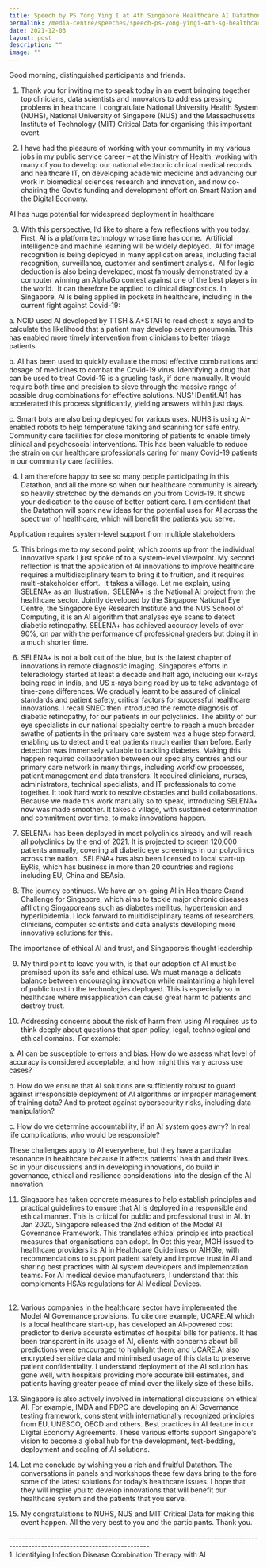 ```yaml
---
title: Speech by PS Yong Ying I at 4th Singapore Healthcare AI Datathon & Expo
permalink: /media-centre/speeches/speech-ps-yong-yingi-4th-sg-healthcare-ai-datathon-expo/
date: 2021-12-03
layout: post
description: ""
image: ""
---
```

Good morning, distinguished participants and friends.  
  
1. Thank you for inviting me to speak today in an event bringing together top clinicians, data scientists and innovators to address pressing problems in healthcare. I congratulate National University Health System (NUHS), National University of Singapore (NUS) and the Massachusetts Institute of Technology (MIT) Critical Data for organising this important event.  
  
2. I have had the pleasure of working with your community in my various jobs in my public service career – at the Ministry of Health, working with many of you to develop our national electronic clinical medical records and healthcare IT, on developing academic medicine and advancing our work in biomedical sciences research and innovation, and now co-chairing the Govt’s funding and development effort on Smart Nation and the Digital Economy.  
  
AI has huge potential for widespread deployment in healthcare  
  
3. With this perspective, I’d like to share a few reflections with you today.  First, AI is a platform technology whose time has come.  Artificial intelligence and machine learning will be widely deployed.  AI for image recognition is being deployed in many application areas, including facial recognition, surveillance, customer and sentiment analysis.  AI for logic deduction is also being developed, most famously demonstrated by a computer winning an AlphaGo contest against one of the best players in the world.  It can therefore be applied to clinical diagnostics. In Singapore, AI is being applied in pockets in healthcare, including in the current fight against Covid-19:  
  
a. NCID used AI developed by TTSH & A\*STAR to read chest-x-rays and to calculate the likelihood that a patient may develop severe pneumonia. This has enabled more timely intervention from clinicians to better triage patients.      
  
b. AI has been used to quickly evaluate the most effective combinations and dosage of medicines to combat the Covid-19 virus. Identifying a drug that can be used to treat Covid-19 is a grueling task, if done manually. It would require both time and precision to sieve through the massive range of possible drug combinations for effective solutions. NUS’ IDentif.AI1 has accelerated this process significantly, yielding answers within just days.   
  
c. Smart bots are also being deployed for various uses. NUHS is using AI-enabled robots to help temperature taking and scanning for safe entry. Community care facilities for close monitoring of patients to enable timely clinical and psychosocial interventions. This has been valuable to reduce the strain on our healthcare professionals caring for many Covid-19 patients in our community care facilities.   
  
4. I am therefore happy to see so many people participating in this Datathon, and all the more so when our healthcare community is already so heavily stretched by the demands on you from Covid-19. It shows your dedication to the cause of better patient care. I am confident that the Datathon will spark new ideas for the potential uses for AI across the spectrum of healthcare, which will benefit the patients you serve.  
  
Application requires system-level support from multiple stakeholders  
  
5. This brings me to my second point, which zooms up from the individual innovative spark I just spoke of to a system-level viewpoint. My second reflection is that the application of AI innovations to improve healthcare requires a multidisciplinary team to bring it to fruition, and it requires multi-stakeholder effort.  It takes a village. Let me explain, using SELENA+ as an illustration.  SELENA+ is the National AI project from the healthcare sector. Jointly developed by the Singapore National Eye Centre, the Singapore Eye Research Institute and the NUS School of Computing, it is an AI algorithm that analyses eye scans to detect diabetic retinopathy. SELENA+ has achieved accuracy levels of over 90%, on par with the performance of professional graders but doing it in a much shorter time.  
  
6. SELENA+ is not a bolt out of the blue, but is the latest chapter of innovations in remote diagnostic imaging. Singapore’s efforts in teleradiology started at least a decade and half ago, including our x-rays being read in India, and US x-rays being read by us to take advantage of time-zone differences. We gradually learnt to be assured of clinical standards and patient safety, critical factors for successful healthcare innovations. I recall SNEC then introduced the remote diagnosis of diabetic retinopathy, for our patients in our polyclinics. The ability of our eye specialists in our national specialty centre to reach a much broader swathe of patients in the primary care system was a huge step forward, enabling us to detect and treat patients much earlier than before. Early detection was immensely valuable to tackling diabetes. Making this happen required collaboration between our specialty centres and our primary care network in many things, including workflow processes, patient management and data transfers. It required clinicians, nurses, administrators, technical specialists, and IT professionals to come together. It took hard work to resolve obstacles and build collaborations. Because we made this work manually so to speak, introducing SELENA+ now was made smoother. It takes a village, with sustained determination and commitment over time, to make innovations happen.    
  
7. SELENA+ has been deployed in most polyclinics already and will reach all polyclinics by the end of 2021. It is projected to screen 120,000 patients annually, covering all diabetic eye screenings in our polyclinics across the nation.  SELENA+ has also been licensed to local start-up EyRis, which has business in more than 20 countries and regions including EU, China and SEAsia.  
  
8. The journey continues. We have an on-going AI in Healthcare Grand Challenge for Singapore, which aims to tackle major chronic diseases afflicting Singaporeans such as diabetes mellitus, hypertension and hyperlipidemia. I look forward to multidisciplinary teams of researchers, clinicians, computer scientists and data analysts developing more innovative solutions for this.  
  
The importance of ethical AI and trust, and Singapore’s thought leadership  
  
9. My third point to leave you with, is that our adoption of AI must be premised upon its safe and ethical use. We must manage a delicate balance between encouraging innovation while maintaining a high level of public trust in the technologies deployed. This is especially so in healthcare where misapplication can cause great harm to patients and destroy trust.   
  
10. Addressing concerns about the risk of harm from using AI requires us to think deeply about questions that span policy, legal, technological and ethical domains.  For example:  
  
a. AI can be susceptible to errors and bias. How do we assess what level of accuracy is considered acceptable, and how might this vary across use cases?   
  
b. How do we ensure that AI solutions are sufficiently robust to guard against irresponsible deployment of AI algorithms or improper management of training data? And to protect against cybersecurity risks, including data manipulation?  
  
c. How do we determine accountability, if an AI system goes awry? In real life complications, who would be responsible?  
  
These challenges apply to AI everywhere, but they have a particular resonance in healthcare because it affects patients’ health and their lives. So in your discussions and in developing innovations, do build in governance, ethical and resilience considerations into the design of the AI innovation.  
  
11. Singapore has taken concrete measures to help establish principles and practical guidelines to ensure that AI is deployed in a responsible and ethical manner. This is critical for public and professional trust in AI. In Jan 2020, Singapore released the 2nd edition of the Model AI Governance Framework. This translates ethical principles into practical measures that organisations can adopt. In Oct this year, MOH issued to healthcare providers its AI in Healthcare Guidelines or AIHGle, with recommendations to support patient safety and improve trust in AI and sharing best practices with AI system developers and implementation teams. For AI medical device manufacturers, I understand that this complements HSA’s regulations for AI Medical Devices.   
   
12. Various companies in the healthcare sector have implemented the Model AI Governance provisions. To cite one example, UCARE.AI which is a local healthcare start-up, has developed an AI-powered cost predictor to derive accurate estimates of hospital bills for patients. It has been transparent in its usage of AI, clients with concerns about bill predictions were encouraged to highlight them; and UCARE.AI also encrypted sensitive data and minimised usage of this data to preserve patient confidentiality. I understand deployment of the AI solution has gone well, with hospitals providing more accurate bill estimates, and patients having greater peace of mind over the likely size of these bills.  
  
13. Singapore is also actively involved in international discussions on ethical AI. For example, IMDA and PDPC are developing an AI Governance testing framework, consistent with internationally recognized principles from EU, UNESCO, OECD and others. Best practices in AI feature in our Digital Economy Agreements. These various efforts support Singapore’s vision to become a global hub for the development, test-bedding, deployment and scaling of AI solutions.   
  
14. Let me conclude by wishing you a rich and fruitful Datathon. The conversations in panels and workshops these few days bring to the fore some of the latest solutions for today’s healthcare issues. I hope that they will inspire you to develop innovations that will benefit our healthcare system and the patients that you serve.   
  
15. My congratulations to NUHS, NUS and MIT Critical Data for making this event happen. All the very best to you and the participants. Thank you.  

\--------------------------------------------------------------------------------------------------------------------------  
1  Identifying Infection Disease Combination Therapy with AI